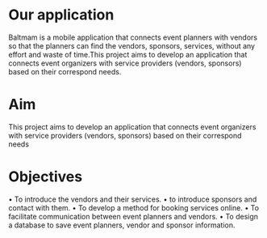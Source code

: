 # Our application
Baltmam is a mobile application that connects event planners with vendors so that the planners can find the vendors, sponsors, services, without any effort and waste of time.This project aims to develop an application that connects event organizers with service providers (vendors, sponsors) based on their correspond needs.


# Aim
This project aims to develop an application that connects event organizers 
with service providers (vendors, sponsors) based on their correspond needs

# Objectives
• To introduce the vendors and their services.
• to introduce sponsors and contact with them.
• To develop a method for booking services online.
• To facilitate communication between event planners and vendors.
• To design a database to save event planners, vendor and sponsor information.
